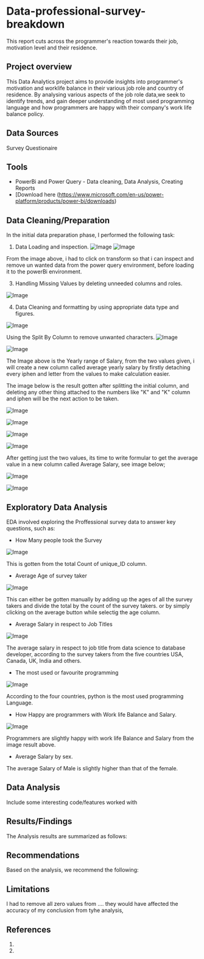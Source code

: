 # Data-professional-survey-breakdown
This report cuts across the programmer's reaction towards their job, motivation level and their residence.

## Project overview

This Data Analytics project aims to provide insights into programmer's motivation and worklife balance in their various job role and country of residence. By analysing various aspects of the job role data,we seek to identify trends, and gain deeper understanding of most used programming language and how programmers are happy with their company's work life balance policy.

## Data Sources
Survey Questionaire

## Tools

- PowerBi and Power Query - Data cleaning, Data Analysis, Creating Reports 
 - [Download here (https://www.microsoft.com/en-us/power-platform/products/power-bi/downloads)


## Data Cleaning/Preparation 

In the initial data preparation phase, I performed the following task:
1. Data Loading and inspection.
![Image](https://github.com/user-attachments/assets/4dcb6aaf-6e07-407b-a655-66a20e6516f7)
![Image](https://github.com/user-attachments/assets/b9029187-3def-49ce-b36c-9cc27adf9f69)

From the image above, i had to click on transform so that i can inspect and remove un wanted data from the power query environment, before loading it to the powerBi environment.

3. Handling Missing Values by deleting unneeded columns and roles.

![Image](https://github.com/user-attachments/assets/0f5e2c62-e887-44f0-876b-cf82d6fcad79)

4. Data Cleaning and formatting by using appropriate data type and figures.

![Image](https://github.com/user-attachments/assets/5eee52ee-52d1-437f-b818-7c1739422e58)

Using the Split By Column to remove unwanted characters.
![Image](https://github.com/user-attachments/assets/2b30bd81-bb42-4a30-bc99-f96b91d338f8)

![Image](https://github.com/user-attachments/assets/b6ab3fd9-46d2-46b2-9d69-bae94d58aa7e)

The Image above is the Yearly range of Salary, from the two values given, i will create a new column called average yearly salary by firstly detaching every iphen and letter from the values to make calculation easier.


The image below is the result gotten after splitting the initial column, and deleting any other thing attached to the numbers like "K" and "K" column and iphen will be the next action to be taken.

![Image](https://github.com/user-attachments/assets/48ee49b0-4d4b-4b85-bb1a-ab7e28433c35)

![Image](https://github.com/user-attachments/assets/418c1190-3874-4a39-a1a5-ebb07f511e54)

![Image](https://github.com/user-attachments/assets/25ea65f6-980a-4f92-a6d8-afa54a65c1a9)

![Image](https://github.com/user-attachments/assets/25963420-3e99-4ba2-ba5d-681f283abad5)

After getting just the two values, its time to write formular to get the average value in a new column called Average Salary, see image below;

![Image](https://github.com/user-attachments/assets/938f44be-8b80-42b1-af4b-01edde79caf1)

![Image](https://github.com/user-attachments/assets/5e10c74d-7563-4080-9893-82bae5db887d)

## Exploratory Data Analysis

EDA involved exploring the Proffessional survey data to answer key questions, such as:

- How Many people took the Survey

![Image](https://github.com/user-attachments/assets/3576e91e-a655-4dfb-b929-a5581ce0982c)

 This is gotten from the total Count of unique_ID column.

- Average Age of survey taker

![Image](https://github.com/user-attachments/assets/f9f4ea1a-a147-4bbc-833b-63e52f00c2a8)

 This can either be gotten manually by adding up the ages of all the survey takers and divide the total by the count of the survey takers. or by simply clicking on the average button while selectig the age column.
  
- Average Salary in respect to Job Titles

![Image](https://github.com/user-attachments/assets/d6b7e0b4-7978-4360-9583-c85215db38aa)

The average salary in respect to job title from data science to database developer, according to the survey takers from the five countries USA, Canada, UK, India and others.

- The most used or favourite programming


![Image](https://github.com/user-attachments/assets/8069ed52-efce-4537-9744-df8f898196e4)

According to the four countries, python is the most used programming Language.
  
- How Happy are programmers with Work life Balance and Salary.

![Image](https://github.com/user-attachments/assets/2a0bc228-801d-4b47-b538-62f7cfa15a3a)

Programmers are slightly happy with work life Balance and Salary from the image result above.

- Average Salary by sex.



The average Salary of Male is slightly higher than that of the female.

## Data Analysis

Include some interesting code/features worked with




## Results/Findings

The Analysis results are summarized as follows:



## Recommendations

Based on the analysis, we recommend the following:



## Limitations

I had to remove all zero values from .... they would have affected the accuracy of my conclusion from tyhe analysis,


## References

1.
2.
